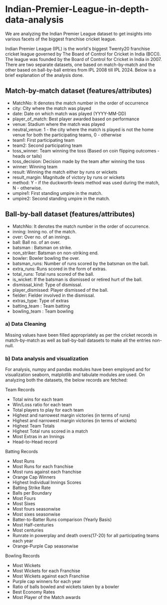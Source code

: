 # Indian-Premier-League-in-depth-data-analysis
We are analyzing the Indian Premier League dataset to get insights into various facets of the biggest franchise cricket league. 

Indian Premier League (IPL) is the world's biggest Twenty20 franchise cricket league governed by The Board of Control for Cricket in India (BCCI). The league was founded by the Board of Control
for Cricket in India in 2007. There are two separate datasets, one based on match-by-match and the other based on ball-by-ball entries from IPL 2008 till IPL 2024. Below is a brief explanation 
of the analysis done.

## Match-by-match dataset (features/attributes)

   - MatchNo: It denotes the match number in the order of occurrence
   - city: City where the match was played
   - date: Date on which match was played (YYYY-MM-DD)
   - player_of_match: Best player awarded based on performance
   - venue: Stadium where the match was played
   - neutral_venue: 1 - the city where the match is played is not the home venue for both the participating teams, 0 - otherwise
   - team1: First participating team
   - team2: Second participating team
   - toss_winner: Team winning the toss (Based on coin flipping outcomes - heads or tails)
   - toss_decision: Decision made by the team after winning the toss
   - winner: Winning team
   - result: Winning the match either by runs or wickets
   - result_margin: Magnitude of victory by runs or wickets
   - method: Y - if the duckworth-lewis method was used during the match, N - otherwise.
   - umpire1: First standing umpire in the match.
   - umpire2: Second standing umpire in the match.

## Ball-by-ball dataset (features/attributes)

   - MatchNo: It denotes the match number in the order of occurrence. 
   - inning: Inning no. of the match.  
   - over: Over no. of an innings. 
   - ball: Ball no. of an over. 
   - batsman : Batsman on strike.
   - non_striker: Batsman on non-striking end.
   - bowler: Bowler bowling the over.
   - batsman_runs: Number of runs scored by the batsman on the ball. 
   - extra_runs: Runs scored in the form of extras.
   - total_runs: Total runs scored of the ball.
   - is_wicket: If the batsman is dismissed or retired hurt of the ball. 
   - dismissal_kind: Type of dismissal.
   - player_dismissed: Player dismissed of the ball.
   - fielder: Fielder involved in the dismissal.
   - extras_type: Type of extras
   - batting_team : Team batting
   - bowling_team : Team bowling

### a) Data Cleaning

   Missing values have been filled appropriately as per the cricket records in match-by-match as well as ball-by-ball datasets to make all the entries non-null.

### b) Data analysis and visualization

   For analysis, numpy and pandas modules have been employed and for visualization seaborn, matplotlib and tabulate modules are used. On analyzing both the datasets, the below records are fetched:

   Team Records
   
   - Total wins for each team
   - Win/Loss ratio for each team
   - Total players to play for each team
   - Highest and narrowest margin victories (in terms of runs)
   - Highest and narrowest margin victories (in terms of wickets)
   - Highest Team Totals
   - Highest Total runs scored in a match
   - Most Extras in an Innings
   - Head-to-Head record
     
   Batting Records

   - Most Runs
   - Most Runs for each franchise
   - Most runs against each franchise
   - Orange Cap Winners
   - Highest Individual Innings Scores
   - Batting Strike Rate
   - Balls per Boundary
   - Most Fours
   - Most Sixes
   - Most fours seasonwise
   - Most sixes seasonwise
   - Batter-to-Batter Runs comparison (Yearly Basis)
   - Most Half-centuries
   - Most centuries
   - Runrate in powerplay and death overs(17-20) for all participating teams each year
   - Orange-Purple Cap seasonwise

   Bowling Records 

   - Most Wickets
   - Most Wickets for each Franchise
   - Most Wickets against each Franchise
   - Purple cap winners for each year
   - Ratio of balls bowled and wickets taken by a bowler
   - Best Economy Rates
   - Most Player of the Match awards
